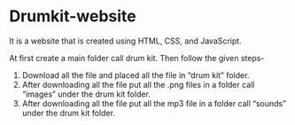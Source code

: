 # Drumkit-website
It is a website that is created using HTML, CSS, and JavaScript.

At first create a main folder call drum kit. Then follow the given steps-
1.	Download all the file and placed all the file in “drum kit” folder.
2.  After downloading all the file put all the .png files in a folder call “images” under the drum kit folder. 
3.  After downloading all the file put all the mp3 file in a folder call “sounds” under the drum kit folder.
